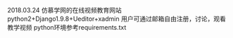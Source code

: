 2018.03.24
仿慕学网的在线视频教育网站 
python2+Django1.9.8+Ueditor+xadmin
用户可通过邮箱自由注册，讨论，观看教学视频
python环境参考requirements.txt
